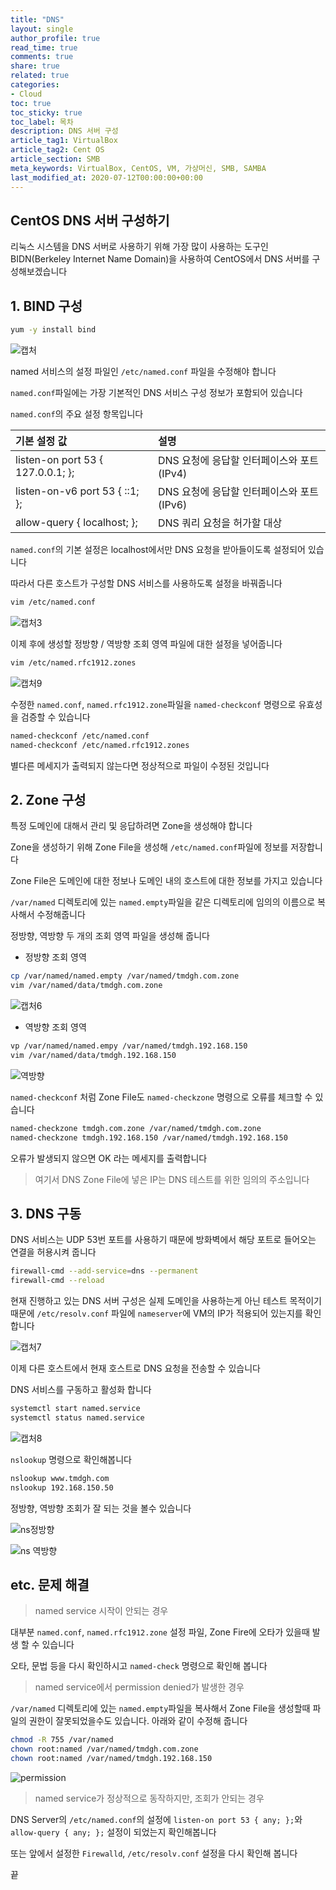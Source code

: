 ```yaml
---
title: "DNS"
layout: single
author_profile: true
read_time: true
comments: true
share: true
related: true
categories:
- Cloud
toc: true
toc_sticky: true
toc_label: 목차
description: DNS 서버 구성
article_tag1: VirtualBox
article_tag2: Cent OS
article_section: SMB
meta_keywords: VirtualBox, CentOS, VM, 가상머신, SMB, SAMBA
last_modified_at: 2020-07-12T00:00:00+00:00
---
```

## CentOS DNS 서버 구성하기

리눅스 시스템을 DNS 서버로 사용하기 위해 가장 많이 사용하는 도구인 BIDN(Berkeley Internet Name Domain)을 사용하여 CentOS에서 DNS 서버를 구성해보겠습니다

## 1. BIND 구성

~~~bash
yum -y install bind
~~~

![캡처](https://user-images.githubusercontent.com/51220344/87241605-ddc78880-c45f-11ea-9590-31bad709c0a0.PNG)


named 서비스의 설정 파일인 `/etc/named.conf` 파일을 수정해야 합니다

`named.conf`파일에는 가장 기본적인 DNS 서비스 구성 정보가 포함되어 있습니다

`named.conf`의 주요 설정 항목입니다

|기본 설정 값|설명|
|:---|:---|
|listen-on port 53 { 127.0.0.1; };|DNS 요청에 응답할 인터페이스와 포트(IPv4)|
|listen-on-v6 port 53 { ::1; };|DNS 요청에 응답할 인터페이스와 포트(IPv6)
|allow-query { localhost; };|DNS 쿼리 요청을 허가할 대상|

`named.conf`의 기본 설정은 localhost에서만 DNS 요청을 받아들이도록 설정되어 있습니다

따라서 다른 호스트가 구성할 DNS 서비스를 사용하도록 설정을 바꿔줍니다

~~~bash
vim /etc/named.conf
~~~

![캡처3](https://user-images.githubusercontent.com/51220344/87241618-fb94ed80-c45f-11ea-97be-a88c4f3b7d6e.PNG)

이제 후에 생성할 정방향 / 역방향 조회 영역 파일에 대한 설정을 넣어줍니다

~~~bash
vim /etc/named.rfc1912.zones
~~~

![캡처9](https://user-images.githubusercontent.com/51220344/87241634-0b143680-c460-11ea-99a7-48c3e0924bdc.PNG)

수정한 `named.conf`, `named.rfc1912.zone`파일을 `named-checkconf` 명령으로 유효성을 검증할 수 있습니다

~~~bash
named-checkconf /etc/named.conf
named-checkconf /etc/named.rfc1912.zones
~~~

별다른 메세지가 출력되지 않는다면 정상적으로 파일이 수정된 것입니다

## 2. Zone 구성

특정 도메인에 대해서 관리 및 응답하려면 Zone을 생성해야 합니다

Zone을 생성하기 위해 Zone File을 생성해 `/etc/named.conf`파일에 정보를 저장합니다

Zone File은 도메인에 대한 정보나 도메인 내의 호스트에 대한 정보를 가지고 있습니다

`/var/named` 디렉토리에 있는 `named.empty`파일을 같은 디렉토리에 임의의 이름으로 복사해서 수정해줍니다

정방향, 역방향 두 개의 조회 영역 파일을 생성해 줍니다

- 정방향 조회 영역

~~~bash
cp /var/named/named.empty /var/named/tmdgh.com.zone
vim /var/named/data/tmdgh.com.zone
~~~

![캡처6](https://user-images.githubusercontent.com/51220344/87241574-875a4a00-c45f-11ea-8b25-a81d3852b781.PNG)

- 역방향 조회 영역

~~~bash
vp /var/named/named.empy /var/named/tmdgh.192.168.150
vim /var/named/data/tmdgh.192.168.150
~~~

![역방향](https://user-images.githubusercontent.com/51220344/87241569-79a4c480-c45f-11ea-8e79-8ced151164d5.PNG)

`named-checkconf` 처럼 Zone File도 `named-checkzone` 명령으로 오류를 체크할 수 있습니다

~~~bash
named-checkzone tmdgh.com.zone /var/named/tmdgh.com.zone
named-checkzone tmdgh.192.168.150 /var/named/tmdgh.192.168.150
~~~

오류가 발생되지 않으면 OK 라는 메세지를 출력합니다

> 여기서 DNS Zone File에 넣은 IP는 DNS 테스트를 위한 임의의 주소입니다

## 3. DNS 구동

DNS 서비스는 UDP 53번 포트를 사용하기 때문에 방화벽에서 해당 포트로 들어오는 연결을 허용시켜 줍니다
                                                
~~~bash
firewall-cmd --add-service=dns --permanent
firewall-cmd --reload
~~~

현재 진행하고 있는 DNS 서버 구성은 실제 도메인을 사용하는게 아닌 테스트 목적이기 때문에 `/etc/resolv.conf` 파일에 `nameserver`에 VM의 IP가 적용되어 있는지를 확인합니다

![캡처7](https://user-images.githubusercontent.com/51220344/87241707-c046ee80-c460-11ea-9980-a76693e2e47e.PNG)

이제 다른 호스트에서 현재 호스트로 DNS 요청을 전송할 수 있습니다

DNS 서비스를 구동하고 활성화 합니다

~~~bash
systemctl start named.service
systemctl status named.service
~~~

![캡처8](https://user-images.githubusercontent.com/51220344/87241647-254e1480-c460-11ea-91d3-943000ffe1d5.PNG)

`nslookup` 명령으로 확인해봅니다

~~~bash
nslookup www.tmdgh.com
nslookup 192.168.150.50
~~~

정방향, 역방향 조회가 잘 되는 것을 볼수 있습니다

![ns정방향](https://user-images.githubusercontent.com/51220344/87241687-91307d00-c460-11ea-983c-d2d8c7853100.PNG)

![ns 역방향](https://user-images.githubusercontent.com/51220344/87241682-8b3a9c00-c460-11ea-98f6-34179fa88c8f.PNG)

## etc. 문제 해결

> named service 시작이 안되는 경우

대부분 `named.conf`, `named.rfc1912.zone` 설정 파일, Zone Fire에 오타가 있을때 발생 할 수 있습니다

오타, 문법 등을 다시 확인하시고 `named-check` 명령으로 확인해 봅니다

> named service에서 permission denied가 발생한 경우

`/var/named` 디렉토리에 있는 `named.empty`파일을 복사해서 Zone File을 생성할때 파일의 권한이 잘못되었을수도 있습니다. 아래와 같이 수정해 줍니다

~~~bash
chmod -R 755 /var/named
chown root:named /var/named/tmdgh.com.zone
chown root:named /var/named/tmdgh.192.168.150
~~~

![permission](https://user-images.githubusercontent.com/51220344/87241835-d5704d00-c461-11ea-9df6-64514eeeb4c8.PNG)

> named service가 정상적으로 동작하지만, 조회가 안되는 경우

DNS Server의 `/etc/named.conf`의 설정에 `listen-on port 53 { any; };`와 `allow-query { any; };` 설정이 되었는지 확인해봅니다

또는 앞에서 설정한 `Firewalld`, `/etc/resolv.conf` 설정을 다시 확인해 봅니다

끝